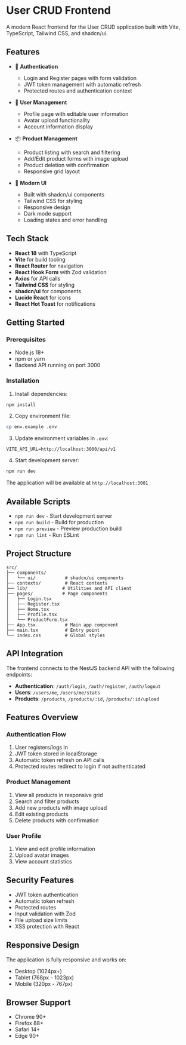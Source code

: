 # User CRUD Frontend

A modern React frontend for the User CRUD application built with Vite, TypeScript, Tailwind CSS, and shadcn/ui.

## Features

- 🔐 **Authentication**
  - Login and Register pages with form validation
  - JWT token management with automatic refresh
  - Protected routes and authentication context

- 👤 **User Management**
  - Profile page with editable user information
  - Avatar upload functionality
  - Account information display

- 📦 **Product Management**
  - Product listing with search and filtering
  - Add/Edit product forms with image upload
  - Product deletion with confirmation
  - Responsive grid layout

- 🎨 **Modern UI**
  - Built with shadcn/ui components
  - Tailwind CSS for styling
  - Responsive design
  - Dark mode support
  - Loading states and error handling

## Tech Stack

- **React 18** with TypeScript
- **Vite** for build tooling
- **React Router** for navigation
- **React Hook Form** with Zod validation
- **Axios** for API calls
- **Tailwind CSS** for styling
- **shadcn/ui** for components
- **Lucide React** for icons
- **React Hot Toast** for notifications

## Getting Started

### Prerequisites

- Node.js 18+ 
- npm or yarn
- Backend API running on port 3000

### Installation

1. Install dependencies:
```bash
npm install
```

2. Copy environment file:
```bash
cp env.example .env
```

3. Update environment variables in `.env`:
```env
VITE_API_URL=http://localhost:3000/api/v1
```

4. Start development server:
```bash
npm run dev
```

The application will be available at `http://localhost:3001`

## Available Scripts

- `npm run dev` - Start development server
- `npm run build` - Build for production
- `npm run preview` - Preview production build
- `npm run lint` - Run ESLint

## Project Structure

```
src/
├── components/
│   └── ui/           # shadcn/ui components
├── contexts/         # React contexts
├── lib/             # Utilities and API client
├── pages/           # Page components
│   ├── Login.tsx
│   ├── Register.tsx
│   ├── Home.tsx
│   ├── Profile.tsx
│   └── ProductForm.tsx
├── App.tsx           # Main app component
├── main.tsx          # Entry point
└── index.css         # Global styles
```

## API Integration

The frontend connects to the NestJS backend API with the following endpoints:

- **Authentication**: `/auth/login`, `/auth/register`, `/auth/logout`
- **Users**: `/users/me`, `/users/me/stats`
- **Products**: `/products`, `/products/:id`, `/products/:id/upload`

## Features Overview

### Authentication Flow
1. User registers/logs in
2. JWT token stored in localStorage
3. Automatic token refresh on API calls
4. Protected routes redirect to login if not authenticated

### Product Management
1. View all products in responsive grid
2. Search and filter products
3. Add new products with image upload
4. Edit existing products
5. Delete products with confirmation

### User Profile
1. View and edit profile information
2. Upload avatar images
3. View account statistics

## Security Features

- JWT token authentication
- Automatic token refresh
- Protected routes
- Input validation with Zod
- File upload size limits
- XSS protection with React

## Responsive Design

The application is fully responsive and works on:
- Desktop (1024px+)
- Tablet (768px - 1023px)
- Mobile (320px - 767px)

## Browser Support

- Chrome 90+
- Firefox 88+
- Safari 14+
- Edge 90+